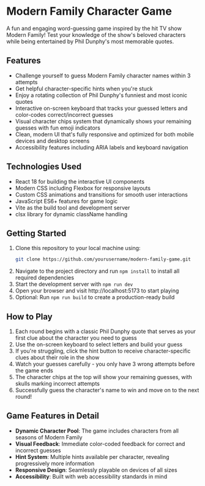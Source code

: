 # Modern Family Character Game

A fun and engaging word-guessing game inspired by the hit TV show Modern Family! Test your knowledge of the show's beloved characters while being entertained by Phil Dunphy's most memorable quotes.

## Features

- Challenge yourself to guess Modern Family character names within 3 attempts
- Get helpful character-specific hints when you're stuck
- Enjoy a rotating collection of Phil Dunphy's funniest and most iconic quotes
- Interactive on-screen keyboard that tracks your guessed letters and color-codes correct/incorrect guesses
- Visual character chips system that dynamically shows your remaining guesses with fun emoji indicators
- Clean, modern UI that's fully responsive and optimized for both mobile devices and desktop screens
- Accessibility features including ARIA labels and keyboard navigation

## Technologies Used

- React 18 for building the interactive UI components
- Modern CSS including Flexbox for responsive layouts
- Custom CSS animations and transitions for smooth user interactions
- JavaScript ES6+ features for game logic
- Vite as the build tool and development server
- clsx library for dynamic className handling

## Getting Started

1. Clone this repository to your local machine using:
   ```bash
   git clone https://github.com/yourusername/modern-family-game.git
   ```
2. Navigate to the project directory and run `npm install` to install all required dependencies
3. Start the development server with `npm run dev`
4. Open your browser and visit http://localhost:5173 to start playing
5. Optional: Run `npm run build` to create a production-ready build

## How to Play

1. Each round begins with a classic Phil Dunphy quote that serves as your first clue about the character you need to guess
2. Use the on-screen keyboard to select letters and build your guess
3. If you're struggling, click the hint button to receive character-specific clues about their role in the show
4. Watch your guesses carefully - you only have 3 wrong attempts before the game ends
5. The character chips at the top will show your remaining guesses, with skulls marking incorrect attempts
6. Successfully guess the character's name to win and move on to the next round!

## Game Features in Detail

- **Dynamic Character Pool**: The game includes characters from all seasons of Modern Family
- **Visual Feedback**: Immediate color-coded feedback for correct and incorrect guesses
- **Hint System**: Multiple hints available per character, revealing progressively more information
- **Responsive Design**: Seamlessly playable on devices of all sizes
- **Accessibility**: Built with web accessibility standards in mind
